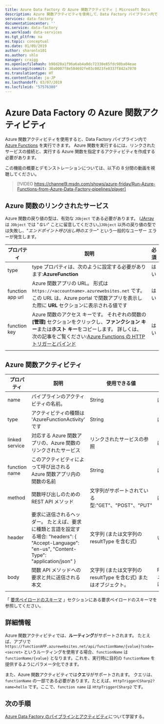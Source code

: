 ```yaml
---
title: Azure Data Factory の Azure 関数アクティビティ | Microsoft Docs
description: Azure 関数アクティビティを使用して、Data Factory パイプライン内で Azure 関数を実行する方法について説明します
services: data-factory
documentationcenter: ''
ms.service: data-factory
ms.workload: data-services
ms.tgt_pltfrm: na
ms.topic: conceptual
ms.date: 01/09/2019
author: sharonlo101
ms.author: shlo
manager: craigg
ms.openlocfilehash: b98d20a1f96a6ab4a0dc72330e85fdc98ba04eae
ms.sourcegitcommit: 30a0007f8e584692fe03c0023fe0337f842a7070
ms.translationtype: HT
ms.contentlocale: ja-JP
ms.lasthandoff: 03/07/2019
ms.locfileid: "57576380"
---
```

# <a name="azure-function-activity-in-azure-data-factory"></a>Azure Data Factory の Azure 関数アクティビティ

Azure 関数アクティビティを使用すると、Data Factory パイプライン内で [Azure Functions](../azure-functions/functions-overview.md) を実行できます。 Azure 関数を実行するには、リンクされたサービスの接続と、実行する Azure 関数を指定するアクティビティを作成する必要があります。

この機能の概要とデモンストレーションについては、以下の 8 分間の動画を視聴してください。

> [!VIDEO https://channel9.msdn.com/shows/azure-friday/Run-Azure-Functions-from-Azure-Data-Factory-pipelines/player]

## <a name="azure-function-linked-service"></a>Azure 関数のリンクされたサービス

Azure 関数の戻り値の型は、有効な `JObject` である必要があります。 ([JArray](https://www.newtonsoft.com/json/help/html/T_Newtonsoft_Json_Linq_JArray.htm) は `JObject` では "*ない*" ことに留意してください。)`JObject` 以外の戻り値の型では失敗し、"*エンドポイント呼び出し時のエラー*" という一般的なユーザー エラーが発生します。

| **プロパティ** | **説明** | **必須** |
| --- | --- | --- |
| type   | type プロパティは、次のように設定する必要があります:**AzureFunction** | はい |
| function app url | Azure 関数アプリの URL。 形式は `https://<accountname>.azurewebsites.net` です。 この URL は、Azure portal で関数アプリを表示した際に **URL** セクションに表示される値です  | はい |
| function key | Azure 関数のアクセス キーです。 それぞれの関数の **[管理]** セクションをクリックし、**ファンクション キー**または**ホスト キー**をコピーします。 詳しくは、次の記事をご覧ください:[Azure Functions の HTTP トリガーとバインド](../azure-functions/functions-bindings-http-webhook.md#authorization-keys) | はい |
|   |   |   |

## <a name="azure-function-activity"></a>Azure 関数アクティビティ

| **プロパティ**  | **説明** | **使用できる値** | **必須** |
| --- | --- | --- | --- |
| name  | パイプラインのアクティビティの名前。  | String | はい |
| type  | アクティビティの種類は 'AzureFunctionActivity' です | String | はい |
| linked service | 対応する Azure 関数アプリの、Azure 関数のリンクされたサービス  | リンクされたサービスの参照 | はい |
| function name  | このアクティビティによって呼び出される Azure 関数アプリ内の関数の名前 | String | はい |
| method  | 関数呼び出しのための REST API メソッド | 文字列がサポートされている型:"GET"、"POST"、"PUT"   | はい |
| header  | 要求に送信されるヘッダー。 たとえば、要求に種類と言語を設定する場合: "headers": { "Accept-Language": "en-us", "Content-Type": "application/json" } | 文字列 (または文字列の resultType を含む式) | いいえ  |
| body  | 関数 API メソッドへの要求と共に送信される本文  | 文字列 (または文字列の resultType を含む式) またはオブジェクト。   | PUT/POST メソッドには必須です |
|   |   |   | |

「 [要求ペイロードのスキーマ](control-flow-web-activity.md#request-payload-schema) 」セクションにある要求ペイロードのスキーマを参照してください。

## <a name="more-info"></a>詳細情報

Azure 関数アクティビティでは、**ルーティング**がサポートされます。 たとえば、アプリで `https://functionAPP.azurewebsites.net/api/functionName/{value}?code=<secret>` というルーティングを使用する場合、`functionName` は `functionName/{value}` となります。これを、実行時に目的の `functionName` を提供するようにパラメータ化できます。

また、Azure 関数アクティビティでは**クエリ**がサポートされます。 クエリは、`functionName` の一部である必要があります。たとえば、`HttpTriggerCSharp2?name=hello` です。ここで、`function name` は `HttpTriggerCSharp2` です。

## <a name="next-steps"></a>次の手順

[Azure Data Factory のパイプラインとアクティビティ](concepts-pipelines-activities.md)について学習する。
